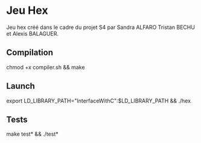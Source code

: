 # Jeu Hex
Jeu hex créé dans le cadre du projet S4 par Sandra ALFARO Tristan BECHU et Alexis BALAGUER.

## Compilation
chmod +x compiler.sh &&
make

## Launch
export LD_LIBRARY_PATH="InterfaceWithC":$LD_LIBRARY_PATH &&
./hex

## Tests
make test* && ./test*
